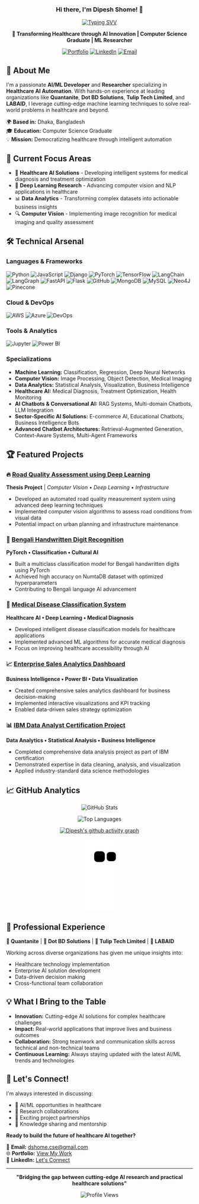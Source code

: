  <h3 align ="center" > Hi there, I'm Dipesh Shome! 👋 </h3>

<div align="center">
  
<p align="center">
  <a href="https://github.com/Dipeshshome">
    <img src="https://readme-typing-svg.herokuapp.com?font=Fira+Code&size=22&duration=2000&pause=1000&color=00F5FF&center=true&vCenter=true&width=435&lines=AI%2FML+Developer;Healthcare+AI+Automation;Data+Science+Expert;Banking+AI+Chatbot;Computer+Vision+Specialist;Deep+Learning+Researcher;Let's+Transform+Healthcare" alt="Typing SVV" />
  </a>
</p>


**🚀 Transforming Healthcare through AI Innovation | Computer Science Graduate | ML Researcher**

[![Portfolio](https://img.shields.io/badge/Portfolio-FF5722?style=for-the-badge&logo=google-chrome&logoColor=white)](https://portfolio-dipesh.herokuapp.com/)
[![LinkedIn](https://img.shields.io/badge/LinkedIn-0077B5?style=for-the-badge&logo=linkedin&logoColor=white)](https://www.linkedin.com/in/dipesh-shome-575854113/)
[![Email](https://img.shields.io/badge/Email-D14836?style=for-the-badge&logo=gmail&logoColor=white)](mailto:dshome.cse@gmail.com)

</div>

## 🎯 About Me

I'm a passionate **AI/ML Developer** and **Researcher** specializing in **Healthcare AI Automation**. With hands-on experience at leading organizations like **Quantanite**, **Dot BD Solutions**, **Tulip Tech Limited**, and **LABAID**, I leverage cutting-edge machine learning techniques to solve real-world problems in healthcare and beyond.

🌍 **Based in:** Dhaka, Bangladesh  
🎓 **Education:** Computer Science Graduate  
💡 **Mission:** Democratizing healthcare through intelligent automation

## 🔬 Current Focus Areas

- 🏥 **Healthcare AI Solutions** - Developing intelligent systems for medical diagnosis and treatment optimization
- 🧠 **Deep Learning Research** - Advancing computer vision and NLP applications in healthcare
- 📊 **Data Analytics** - Transforming complex datasets into actionable business insights
- 🔍 **Computer Vision** - Implementing image recognition for medical imaging and quality assessment

## 🛠️ Technical Arsenal

### Languages & Frameworks
![Python](https://img.shields.io/badge/Python-3776AB?style=for-the-badge&logo=python&logoColor=white)
![JavaScript](https://img.shields.io/badge/JavaScript-F7DF1E?style=for-the-badge&logo=javascript&logoColor=black)
![Django](https://img.shields.io/badge/Django-092E20?style=for-the-badge&logo=django&logoColor=white)
![PyTorch](https://img.shields.io/badge/PyTorch-EE4C2C?style=for-the-badge&logo=pytorch&logoColor=white)
![TensorFlow](https://img.shields.io/badge/TensorFlow-FF6F00?style=for-the-badge&logo=tensorflow&logoColor=white)
![LangChain](https://img.shields.io/badge/LangChain-1C3C3C?style=for-the-badge&logo=chainlink&logoColor=white)
![LangGraph](https://img.shields.io/badge/LangGraph-FF6B6B?style=for-the-badge&logo=graphql&logoColor=white)
![FastAPI](https://img.shields.io/badge/FastAPI-005571?style=for-the-badge&logo=fastapi&logoColor=white)
![Flask](https://img.shields.io/badge/flask-%23000.svg?style=for-the-badge&logo=flask&logoColor=white)
![GitHub](https://img.shields.io/badge/github-%23121011.svg?style=for-the-badge&logo=github&logoColor=white)
![MongoDB](https://img.shields.io/badge/MongoDB-%234ea94b.svg?style=for-the-badge&logo=mongodb&logoColor=white)
![MySQL](https://img.shields.io/badge/mysql-4479A1.svg?style=for-the-badge&logo=mysql&logoColor=white)
![Neo4J](https://img.shields.io/badge/Neo4j-008CC1?style=for-the-badge&logo=neo4j&logoColor=white)
![Pinecone](https://img.shields.io/badge/Pinecone-008CC1?style=for-the-badge&logo=Pinecone&logoColor=white)

### Cloud & DevOps
![AWS](https://img.shields.io/badge/AWS-232F3E?style=flat-square&logo=amazon-aws&logoColor=white)
![Azure](https://img.shields.io/badge/Azure-0078D4?style=flat-square&logo=microsoft-azure&logoColor=white)
![DevOps](https://img.shields.io/badge/DevOps-326CE5?style=flat-square&logo=kubernetes&logoColor=white)

### Tools & Analytics
![Jupyter](https://img.shields.io/badge/Jupyter-F37626?style=flat-square&logo=jupyter&logoColor=white)
![Power BI](https://img.shields.io/badge/Power%20BI-F2C811?style=flat-square&logo=powerbi&logoColor=black)

### Specializations
- **Machine Learning:** Classification, Regression, Deep Neural Networks
- **Computer Vision:** Image Processing, Object Detection, Medical Imaging
- **Data Analytics:** Statistical Analysis, Visualization, Business Intelligence
- **Healthcare AI:** Medical Diagnosis, Treatment Optimization, Health Monitoring
- **AI Chatbots & Conversational AI:** RAG Systems, Multi-domain Chatbots, LLM Integration
- **Sector-Specific AI Solutions:** E-commerce AI, Educational Chatbots, Business Intelligence Bots
- **Advanced Chatbot Architectures:** Retrieval-Augmented Generation, Context-Aware Systems, Multi-Agent Frameworks

## 🏆 Featured Projects

### 🔥 [Road Quality Assessment using Deep Learning](https://github.com/Dipeshshome/Thesis-Road-Quality-Measurement-Deep-Learning)
**Thesis Project** | *Computer Vision • Deep Learning • Infrastructure*
- Developed an automated road quality measurement system using advanced deep learning techniques
- Implemented computer vision algorithms to assess road conditions from visual data
- Potential impact on urban planning and infrastructure maintenance

### 🧮 [Bengali Handwritten Digit Recognition](https://github.com/Dipeshshome/Multiclass-Classification-Model-using-Pytorch-Logistic-Regression)
**PyTorch • Classification • Cultural AI**
- Built a multiclass classification model for Bengali handwritten digits using PyTorch
- Achieved high accuracy on NumtaDB dataset with optimized hyperparameters
- Contributing to Bengali language AI advancement

### 🏥 [Medical Disease Classification System](https://github.com/Dipeshshome/Diseases-Classification)
**Healthcare AI • Deep Learning • Medical Diagnosis**
- Developed intelligent disease classification models for healthcare applications
- Implemented advanced ML algorithms for accurate medical diagnosis
- Focus on improving healthcare accessibility through AI

### 📈 [Enterprise Sales Analytics Dashboard](https://github.com/Dipeshshome/Sales-Project---Power-BI)
**Business Intelligence • Power BI • Data Visualization**
- Created comprehensive sales analytics dashboard for business decision-making
- Implemented interactive visualizations and KPI tracking
- Enabled data-driven sales strategy optimization

### 📊 [IBM Data Analyst Certification Project](https://github.com/Dipeshshome/IBM-Data-Analyst-Project)
**Data Analytics • Statistical Analysis • Business Intelligence**
- Completed comprehensive data analysis project as part of IBM certification
- Demonstrated expertise in data cleaning, analysis, and visualization
- Applied industry-standard data science methodologies

## 📈 GitHub Analytics

<div align="center">
  
![GitHub Stats](https://github-readme-stats.vercel.app/api?username=Dipeshshome&show_icons=true&theme=radical&hide_border=true)

![Top Languages](https://github-readme-stats.vercel.app/api/top-langs/?username=Dipeshshome&layout=compact&theme=radical&hide_border=true)

[![Dipesh's github activity graph](https://github-readme-activity-graph.vercel.app/graph?username=Dipeshshome&bg_color=fffff0&color=708090&line=24292e&point=24292e&area=true&hide_border=true)](https://github.com/Dipeshshome/github-readme-activity-graph)

![snake animation](https://github.com/Dipeshshome/DIpeshshome/blob/output/github-contribution-grid-snake2.svg)

</div>

## 🌟 Professional Experience

**🏢 Quantanite** | **🏢 Dot BD Solutions** | **🏢 Tulip Tech Limited** | **🏥 LABAID**

Working across diverse organizations has given me unique insights into:
- Healthcare technology implementation
- Enterprise AI solution development
- Data-driven decision making
- Cross-functional team collaboration

## 💡 What I Bring to the Table

- **Innovation:** Cutting-edge AI solutions for complex healthcare challenges
- **Impact:** Real-world applications that improve lives and business outcomes
- **Collaboration:** Strong teamwork and communication skills across technical and non-technical teams
- **Continuous Learning:** Always staying updated with the latest AI/ML trends and technologies

## 🎯 Let's Connect!

I'm always interested in discussing:
- 🤖 AI/ML opportunities in healthcare
- 🔬 Research collaborations
- 💼 Exciting project partnerships
- 🌱 Knowledge sharing and mentorship

**Ready to build the future of healthcare AI together?**

📧 **Email:** [dshome.cse@gmail.com](mailto:dshome.cse@gmail.com)  
🌐 **Portfolio:** [View My Work](https://portfolio-dipesh.herokuapp.com/)  
💼 **LinkedIn:** [Let's Connect](https://www.linkedin.com/in/dipesh-shome-575854113/)

---

<div align="center">
  
**"Bridging the gap between cutting-edge AI research and practical healthcare solutions"**

![Profile Views](https://komarev.com/ghpvc/?username=Dipeshshome&color=brightgreen&style=flat-square)

</div>
